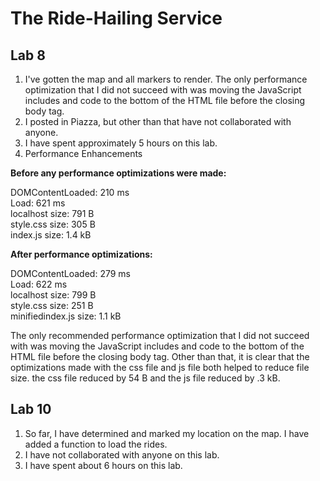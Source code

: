 # The Ride-Hailing Service
## Lab 8
1. I've gotten the map and all markers to render. The only performance optimization that I did not succeed with was moving the JavaScript includes and code to the bottom of the HTML file before the closing body tag.
2. I posted in Piazza, but other than that have not collaborated with anyone.
3. I have spent approximately 5 hours on this lab.
4. Performance Enhancements

**Before any performance optimizations were made:**
<p>DOMContentLoaded: 210 ms<br>
Load: 621 ms<br>
localhost size: 791 B<br>
style.css size: 305 B<br>
index.js size: 1.4 kB</p>

**After performance optimizations:**
<p>DOMContentLoaded: 279 ms<br>
Load: 622 ms<br>
localhost size: 799 B<br>
style.css size: 251 B<br>
minifiedindex.js size: 1.1 kB</p>

<p>The only recommended performance optimization that I did not succeed with was moving the JavaScript includes and code to the bottom of the HTML file before the closing body tag.
Other than that, it is clear that the optimizations made with the css file and js file both helped to reduce file size. the css file reduced by 54 B and the js file reduced by .3 kB.</p>

## Lab 10
1. So far, I have determined and marked my location on the map. I have added a function to load the rides.
2. I have not collaborated with anyone on this lab.
3. I have spent about 6 hours on this lab.